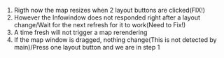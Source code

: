 1. Rigth now the map resizes when 2 layout buttons are clicked(FIX!)
2. However the Infowindow does not responded right after a layout change/Wait for the next refresh for it to work(Need to Fix!)
3. A time fresh will not trigger a map rerendering
4. If the map window is dragged, nothing change(This is not detected by main)/Press one layout button and we are in step 1
